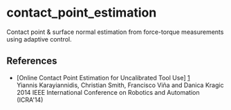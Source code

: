 contact_point_estimation
========================

Contact point &amp; surface normal estimation from force-torque measurements using adaptive control.

References
---------------------------------------------

* [Online Contact Point Estimation for Uncalibrated Tool Use] [1]  
Yiannis Karayiannidis, Christian Smith, Francisco Viña and Danica Kragic  
2014 IEEE International Conference on Robotics and Automation (ICRA'14)

[1]: http://www.csc.kth.se/~fevb/ICRA14.html
